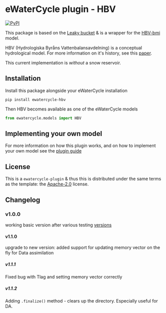 # eWaterCycle plugin - HBV

[![PyPI](https://img.shields.io/pypi/v/ewatercycle-HBV)](https://pypi.org/project/ewatercycle-HBV/)

This package is based on the [Leaky bucket](https://github.com/eWaterCycle/ewatercycle-leakybucket/tree/main) & is a wrapper for the [HBV-bmi](https://github.com/Daafip/HBV-bmi) model. 

HBV (Hydrologiska Byråns Vattenbalansavdelning) is a conceptual hydrological model. For more information on it's history, see this [paper](https://hess.copernicus.org/articles/26/1371/2022/).

This current implementation is _without_ a snow reservoir. 

## Installation
Install this package alongside your eWaterCycle installation

```console
pip install ewatercycle-hbv
```

Then HBV becomes available as one of the eWaterCycle models

```python
from ewatercycle.models import HBV
```

## Implementing your own model

For more information on how this plugin works, and on how to implement your own model see the [plugin guide](https://github.com/eWaterCycle/ewatercycle-leakybucket/blob/main/plugin_guide.md)

## License

This is a `ewatercycle-plugin` & thus this is distributed under the same terms as the template: the [Apache-2.0](https://spdx.org/licenses/Apache-2.0.html) license.

## Changelog

### v1.0.0
working basic version after various testing [versions](https://test.pypi.org/project/ewatercycle-HBV/)
#### v1.1.0
upgrade to new version: added support for updating memory vector on the fly for Data assimilation
##### v1.1.1
Fixed bug with Tlag and setting memory vector correctly 
##### v1.1.2
Adding `.finalize()` method - clears up the directory. Especially useful for DA. 